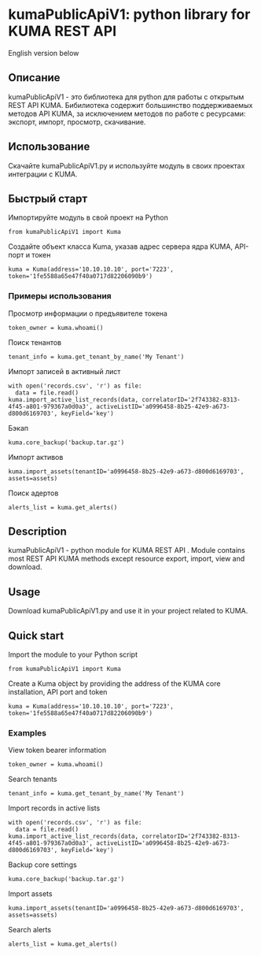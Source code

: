 # kumaPublicApiV1: python library for KUMA REST API
English version below

## Описание

kumaPublicApiV1 - это библиотека для python для работы с открытым REST API KUMA.
Бибилиотека содержит большинство поддерживаемых методов API KUMA, за исключением методов по работе с ресурсами: экспорт, импорт, просмотр, скачивание.

## Использование

Скачайте kumaPublicApiV1.py и используйте модуль в своих проектах интеграции с KUMA.

## Быстрый старт
Импортируйте модуль в свой проект на Python
```
from kumaPublicApiV1 import Kuma
```
Создайте объект класса Kuma, указав адрес сервера ядра KUMA, API-порт и токен
```
kuma = Kuma(address='10.10.10.10', port='7223', token='1fe5588a65e47f40a0717d82206090b9')
```

### Примеры использования
Просмотр информации о предъявителе токена
```
token_owner = kuma.whoami()
```
Поиск тенантов
```
tenant_info = kuma.get_tenant_by_name('My Tenant')
```
Импорт записей в активный лист
```
with open('records.csv', 'r') as file:
  data = file.read()
kuma.import_active_list_records(data, correlatorID='2f743382-8313-4f45-a801-979367a0d0a3', activeListID='a0996458-8b25-42e9-a673-d800d6169703', keyField='key')
```
Бэкап
```
kuma.core_backup('backup.tar.gz')
```
Импорт активов
```
kuma.import_assets(tenantID='a0996458-8b25-42e9-a673-d800d6169703', assets=assets)
```
Поиск адертов
```
alerts_list = kuma.get_alerts()
```

## Description

kumaPublicApiV1 - python module for KUMA REST API .
Module contains most REST API KUMA methods except resource export, import, view and download.

## Usage

Download kumaPublicApiV1.py and use it in your project related to KUMA.

## Quick start
Import the module to your Python script
```
from kumaPublicApiV1 import Kuma
```
Create a Kuma object by providing the address of the KUMA core installation, API port and token
```
kuma = Kuma(address='10.10.10.10', port='7223', token='1fe5588a65e47f40a0717d82206090b9')
```

### Examples
View token bearer information
```
token_owner = kuma.whoami()
```
Search tenants
```
tenant_info = kuma.get_tenant_by_name('My Tenant')
```
Import records in active lists
```
with open('records.csv', 'r') as file:
  data = file.read()
kuma.import_active_list_records(data, correlatorID='2f743382-8313-4f45-a801-979367a0d0a3', activeListID='a0996458-8b25-42e9-a673-d800d6169703', keyField='key')
```
Backup core settings
```
kuma.core_backup('backup.tar.gz')
```
Import assets
```
kuma.import_assets(tenantID='a0996458-8b25-42e9-a673-d800d6169703', assets=assets)
```
Search alerts
```
alerts_list = kuma.get_alerts()
```
